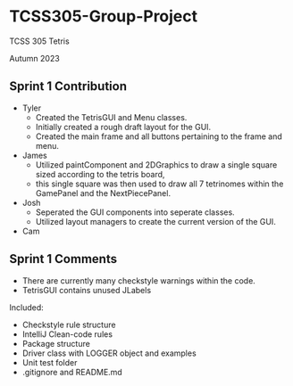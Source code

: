 # TCSS305-Group-Project

TCSS 305 Tetris

Autumn 2023

## Sprint 1 Contribution
- Tyler
  - Created the TetrisGUI and Menu classes.
  - Initially created a rough draft layout for the GUI.
  - Created the main frame and all buttons pertaining to the frame and menu.
- James
  - Utilized paintComponent and 2DGraphics to draw a single square sized according to the tetris board,
  - this single square was then used to draw all 7 tetrinomes within the GamePanel and the NextPiecePanel.
- Josh
  - Seperated the GUI components into seperate classes.
  - Utilized layout managers to create the current version of the GUI.
- Cam

## Sprint 1 Comments
- There are currently many checkstyle warnings within the code.
- TetrisGUI contains unused JLabels

Included:

- Checkstyle rule structure
- IntelliJ Clean-code rules
- Package structure
- Driver class with LOGGER object and examples
- Unit test folder
- .gitignore and README.md
